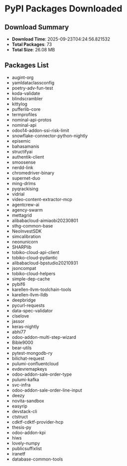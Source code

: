 # PyPI Packages Downloaded

## Download Summary
- **Download Time**: 2025-09-23T04:24:56.821532
- **Total Packages**: 73
- **Total Size**: 26.08 MB

## Packages List
- augint-org
- yamldataclassconfig
- poetry-adv-fun-test
- koda-validate
- blindscrambler
- kittylog
- pufferlib-core
- termprofiles
- nominal-api-protos
- nominal-api
- odoo14-addon-ssi-risk-limit
- snowflake-connector-python-nightly
- episemic
- bahasamanis
- structifyai
- authentik-client
- smoosense
- nerdd-link
- chromedriver-binary
- supernet-duo
- ming-drlms
- pyqrackising
- vidrial
- video-content-extractor-mcp
- agentcrew-ai
- agency-swarm
- mettagrid
- alibabacloud-aimiaobi20230801
- sthg-common-base
- NeoInvestSDK
- simcalibration
- neonunicorn
- SHARPlib
- tobiko-cloud-api-client
- tobiko-cloud-pydantic
- alibabacloud-bpstudio20210931
- jsoncompat
- tobiko-cloud-helpers
- simple-dep-cache
- pybif6
- karellen-llvm-toolchain-tools
- karellen-llvm-lldb
- deepbridge
- pycurl-requests
- data-spec-validator
- clselove
- jassor
- keras-nightly
- abhi77
- odoo-addon-multi-step-wizard
- Bible9000
- bear-utils
- pytest-mongodb-ry
- bilichat-request
- pulumi-confluentcloud
- evdevremapkeys
- odoo-addon-sale-order-type
- pulumi-kafka
- svc-infra
- odoo-addon-sale-order-line-input
- deezy
- novita-sandbox
- easyrip
- devstack-cli
- ctstruct
- cdktf-cdktf-provider-hcp
- thesis-py
- odoo-addon-kpi
- hiws
- lovely-numpy
- publicsuffixlist
- iranetf
- database-common-tools
